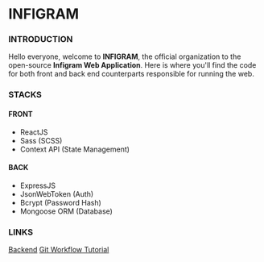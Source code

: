 # INFIGRAM

### INTRODUCTION
Hello everyone, welcome to **INFIGRAM**, the official organization to the open-source **Infigram Web Application**. Here is where you\'ll find the code for both front and back end counterparts responsible for running the web.

### STACKS

#### FRONT
- ReactJS
- Sass (SCSS)
- Context API (State Management)

#### BACK
- ExpressJS
- JsonWebToken (Auth)
- Bcrypt (Password Hash)
- Mongoose ORM (Database)

### LINKS
[Backend](https://github.com/infigram/infigram-back)
[Git Workflow Tutorial](https://bit.ly/git-workflow-tutorial)
